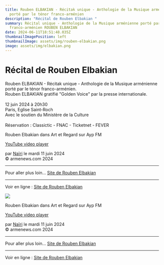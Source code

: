 ```yaml
---
title: Rouben ELBAKIAN - Récitak unique - Anthologie de la Musique arménienne
  porté par le ténor franco-arménien
description: "Récital de Rouben Elbakian "
summary: Récital unique - Anthologie de la Musique arménienne porté par le ténor
  franco-arménien ROUBEN ELBAKIAN
date: 2024-06-11T18:51:48.035Z
thumbnailImagePosition: left
thumbnailImage: assets/img/rouben-elbakian.png
image: assets/img/elbakian.png
---
```

<!--StartFragment-->

# Récital de Rouben Elbakian

Rouben ELBAKIAN - Récitak unique - Anthologie de la Musique arménienne porté par le ténor franco-arménien.\
R﻿ouben ELBAKIAN gratifié "Golden Voice" par la presse internationale.\
\
1﻿2 juin 2024 à 20h30\
P﻿aris, Eglise Saint-Roch\
A﻿vec le soutien du Ministère de la Culture\
\
R﻿éservation : Classictic - FNAC - Ticketnet - FEVER



Rouben Elbakian dans Art et Regard sur Ayp FM

[YouTube video player](https://www.youtube.com/embed/q0wy_rXaGHY?si=jpbFBKa-Ecq6GF4v)

par [Naïri](https://www.armenews.com/spip.php?page=auteur&id_auteur=475) le mardi 11 juin 2024\
© armenews.com 2024



- - -

Pour aller plus loin... [Site de Rouben Elbakian](http://www.rouben-elbakian.com/)

- - -

Voir en ligne : [Site de Rouben Elbakian](http://www.rouben-elbakian.com/)

<!--EndFragment-->

![](https://www.armenews.com/IMG/arton116828.png)



Rouben Elbakian dans Art et Regard sur Ayp FM

[YouTube video player](https://www.youtube.com/embed/q0wy_rXaGHY?si=jpbFBKa-Ecq6GF4v)

par [Naïri](https://www.armenews.com/spip.php?page=auteur&id_auteur=475) le mardi 11 juin 2024\
© armenews.com 2024



- - -

Pour aller plus loin... [Site de Rouben Elbakian](http://www.rouben-elbakian.com/)

- - -

Voir en ligne : [Site de Rouben Elbakian](http://www.rouben-elbakian.com/)

<!--EndFragment-->